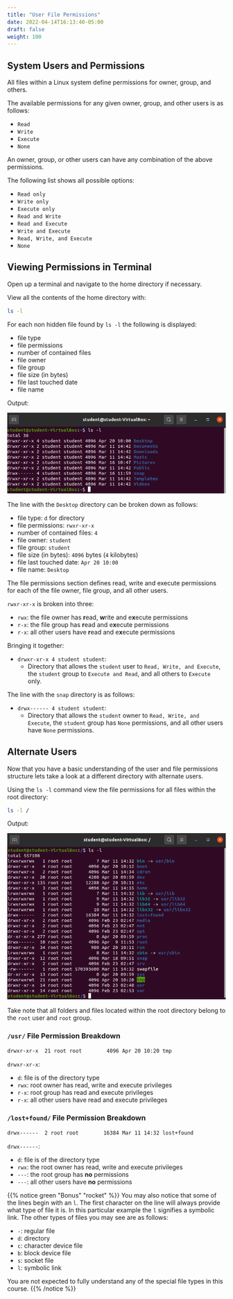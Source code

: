 ```yaml
---
title: "User File Permissions"
date: 2022-04-14T16:13:40-05:00
draft: false
weight: 100
---
```


## System Users and Permissions

All files within a Linux system define permissions for owner, group, and others.

The available permissions for any given owner, group, and other users is as follows:
- `Read`
- `Write`
- `Execute`
- `None`

An owner, group, or other users can have any combination of the above permissions. 

The following list shows all possible options:

- `Read only`
- `Write only`
- `Execute only`
- `Read and Write`
- `Read and Execute`
- `Write and Execute`
- `Read, Write, and Execute`
- `None`

## Viewing Permissions in Terminal

Open up a terminal and navigate to the home directory if necessary.

View all the contents of the home directory with:

```bash
ls -l
```

For each non hidden file found by `ls -l` the following is displayed: 

- file type
- file permissions
- number of contained files
- file owner
- file group
- file size (in bytes)
- file last touched date
- file name

Output:

![ls -l of home directory output](pictures/ls-l-desktop.png?classes=border)

The line with the `Desktop` directory can be broken down as follows:

- file type: `d` for directory
- file permissions: `rwxr-xr-x`
- number of contained files: `4`
- file owner: `student`
- file group: `student`
- file size (in bytes): `4096` bytes (`4` kilobytes)
- file last touched date: `Apr 20 10:00`
- file name: `Desktop`

The file permissions section defines read, write and execute permissions for each of the file owner, file group, and all other users.

`rwxr-xr-x` is broken into three:

- `rwx`: the file owner has **r**ead, **w**rite and e**x**ecute permissions
- `r-x`: the file group has **r**ead and e**x**ecute permissions
- `r-x`: all other users have **r**ead and e**x**ecute permissions

Bringing it together:

- `drwxr-xr-x 4 student student`: 
  - Directory that allows the `student` user to `Read, Write, and Execute`, the `student` group to `Execute and Read`, and all others to `Execute` only.

The line with the `snap` directory is as follows:
- `drwx------ 4 student student`:
  - Directory that allows the `student` owner to `Read, Write, and Execute`, the `student` group has `None` permissions, and all other users have `None` permissions.

## Alternate Users

Now that you have a basic understanding of the user and file permissions structure lets take a look at a different directory with alternate users.

Using the `ls -l` command view the file permissions for all files within the root directory:

```bash
ls -l /
```

Output:

![ls -l / output](pictures/ls-l-root.png?classes=border)


Take note that all folders and files located within the root directory belong to the `root` user and `root` group.

### `/usr/` File Permission Breakdown

```bash
drwxr-xr-x  21 root root        4096 Apr 20 10:20 tmp
```

`drwxr-xr-x`:

- `d`: file is of the directory type
- `rwx`: root owner has read, write and execute privileges
- `r-x`: root group has read and execute privileges
- `r-x`: all other users have read and execute privileges

### `/lost+found/` File Permission Breakdown

```bash
drwx------  2 root root        16384 Mar 11 14:32 lost+found
```

`drwx------`:

- `d`: file is of the directory type
- `rwx`: the root owner has read, write and execute privileges
- `---`: the root group has **no** permissions
- `---`: all other users have **no** permissions

{{% notice green "Bonus" "rocket" %}}
You may also notice that some of the lines begin with an `l`. The first character on the line will always provide what type of file it is. In this particular example the `l` signifies a symbolic link. The other types of files you may see are as follows:
- `-`: regular file
- `d`: directory
- `c`: character device file
- `b`: block device file
- `s`: socket file
- `l`: symbolic link

You are not expected to fully understand any of the special file types in this course.
{{% /notice %}}